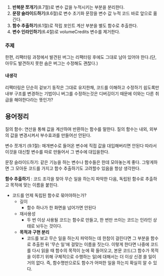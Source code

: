 1. **반복문 쪼개기**(8.7절)로 변수 값을 누적시키는 부분을 분리한다.
1. **문장 슬라이드하기**(8.6절)로 변수 초기화 문장을 변수 값 누적 코드 바로 앞으로 옮긴다.
1. **함수 추출하기**(6.1절)로 적립 포인트 계산 부분을 별도 함수로 추출한다.
1. **변수 인라인하기**(6.4절)로 volumeCredits 변수를 제거한다.

### 주제
한편, 리팩터링 과정에서 발견된 버그는 리팩터링 후에도 그대로 남아 있어야 한다.(단, 아무도 발견하지 못한 숨은 버그는 수정해도 괜찮다.)

#### 내생각
리팩터링은 단순히 겉보기 동작은 그대로 유지한채, 코드를 이해하고 수정하기 쉽도록만 내부 구조를 변경하는 기법이니 버그를 수정하는것은 디버깅이기 때문에 이와는 다른 취급을 해야한다라는 뜻인가?

## 용어정리

질의 함수: 연산을 통해 값을 계산하여 반환하는 함수를 말한다. 질의 함수는 내외, 외부의 값을 변경시켜서 부수효과를 만들어선 안된다.

변수 쪼개기 (9.1절): 매개변수로 들어온 변수에 직접 값을 대입해버리면 안된다 따라서 이것을 대신할 변수를 따로 만들어서 그 변수에 대입을한다.

문장 슬라이드하기: 같은 기능을 하는 변수나 함수들은 한데 모아놓는게 좋다. 그렇게하면 그 모아둔 코드를 가지고 함수 추출하기도 고려할수 있음을 항상 생각한다.

**함수 추출하기** : 코드 조각을 찾아 무슨 일을 하는지 파악한 다음, 독립된 함수로 추출하고 목적에 맞는 이름을 붙힌다.

- 코드를 언제 독립된 함수로 묶어야하는가?
    - 길이
        - 함수 하나가 한 화면을 넘어가면 안된다
    - 재사용성
        - 두 번 이상 사용될 코드는 함수로 만들고, 한 번만 쓰이는 코드는 인라인 상태로 놔두는 것이다.
    - **목적과 구현 분리**
        - 코드를 보고 무슨 일을 하는지 파악하는 데 한참이 걸린다면 그 부분을 함수로 추출한 뒤 '무슨 일'에 걸맞는 이름을 짓는다. 이렇게 한다면 나중에 코드를 다시 읽을 때 함수의 목적이 눈에 확 들어오고, 본문 코드(그 함수가 목적을 이루기 위해 구체적으로 수행하는 일)에 대해서는 더 이상 신경 쓸 일이 거의 없다. 즉, 함수명만으로도 함수가 어떠한 일을 하는지 확실히 알 수 있다.
